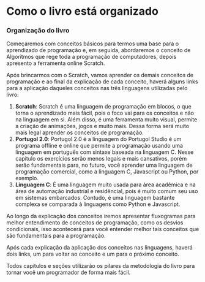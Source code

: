 # Como o livro está organizado

### Organização do livro

Começaremos com conceitos básicos para termos uma base para o aprendizado de programação e, em seguida, abordaremos o conceito de Algoritmos que rege toda a programação de computadores, depois apresento a ferramenta online Scratch.

Após brincarmos com o Scratch, vamos aprender os demais conceitos de programação e ao final da explicação de cada conceito, haverá alguns links para a aplicação daqueles conceitos nas três linguagens utilizadas pelo livro: 

1. **Scratch**: Scratch é uma linguagem de programação em blocos, o que torna o aprendizado mais fácil, pois o foco vai para os conceitos e não na linguagem em si. Além disso, é uma ferramenta muito visual, permite a criação de animações, jogos e muito mais. Dessa forma será muito mais legal aprender os conceitos de programação. 
2. **Portugol 2.0**: Portugol 2.0 é a linguagem do Portugol Studio é um programa offline e online que permite a programação usando uma linguagem em português com sintaxe baseada na linguagem C. Nesse capítulo os exercícios serão menos legais e mais cansativos, porém serão fundamentais para, no futuro, você aprender uma linguagem de programação comercial, como a linguagem C, Javascript ou Python, por exemplo.
3. **Linguagem C**: É uma linguagem muito usada para área acadêmica e na área de automação industrial e residêncial, pois é muito comum seu uso em sistemas embarcados. Contudo, é uma linguagem bastante complexa se comparada à linguagens como Python e Javascript.

Ao longo da explicação dos conceitos iremos apresentar fluxogramas para melhor entendimento de conceitos de programação, como os desvios condicionais, isso acontecerá para você entender melhor tais conceitos que são fundamentais para a programação.

Após cada explicação da aplicação dos conceitos nas linguagens, haverá dois links, um para voltar ao conceito e um para o próximo conceito.

Todos capítulos e seções utilizarão os pilares da metodologia do livro para tornar você um programador de forma mais fácil.
